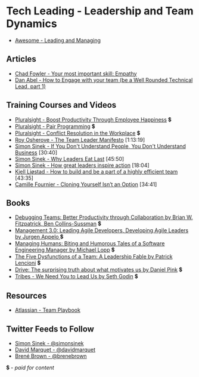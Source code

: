 # Tech Leading - Leadership and Team Dynamics

- [Awesome - Leading and Managing](https://github.com/LappleApple/awesome-leading-and-managing)

## Articles

- [Chad Fowler - Your most important skill: Empathy](http://chadfowler.com/2014/01/19/empathy.html)
- [Dan Abel - How to Engage with your team (be a Well Rounded Technical Lead, part 1)](http://www.engineeringandcareering.co.uk/2013/10/how-to-be-well-rounded-technical-lead_20.html)

## Training Courses and Videos

- [Pluralsight - Boost Productivity Through Employee Happiness](https://app.pluralsight.com/library/courses/boost-productivity-employee-happiness) 💲
- [Pluralsight - Pair Programming](https://app.pluralsight.com/library/courses/pair-programming) 💲
- [Pluralsight - Conflict Resolution in the Workplace](https://app.pluralsight.com/library/courses/conflict-resolution-workplace) 💲
- [Roy Osherove - The Team Leader Manifesto](https://www.youtube.com/watch?v=_UxzetgOWlE) [1:13:19]
- [Simon Sinek - If You Don't Understand People, You Don't Understand Business](https://vimeo.com/26774102)  [30:40]
- [Simon Sinek - Why Leaders Eat Last](https://vimeo.com/79899786)  [45:50]
- [Simon Sinek - How great leaders inspire action](https://www.ted.com/talks/simon_sinek_how_great_leaders_inspire_action)  [18:04]
- [Kjell Ljøstad - How to build and be a part of a highly efficient team](https://vimeo.com/131748093)  [43:35]
- [Camille Fournier - Cloning Yourself Isn’t an Option](https://vimeo.com/139907569)  [34:41]

## Books

- [Debugging Teams: Better Productivity through Collaboration by Brian W. Fitzpatrick, Ben Collins-Sussman](https://www.amazon.com/Debugging-Teams-Productivity-through-Collaboration/dp/1491932058) 💲
- [Management 3.0: Leading Agile Developers, Developing Agile Leaders by Jurgen Appelo ](https://www.amazon.com/Management-3-0-Developers-Developing-Addison-Wesley/dp/0321712471) 💲
- [Managing Humans: Biting and Humorous Tales of a Software Engineering Manager by Michael Lopp](https://www.amazon.com/Managing-Humans-Humorous-Software-Engineering/dp/1484221575) 💲
- [The Five Dysfunctions of a Team: A Leadership Fable by Patrick Lencioni](https://www.amazon.com/Five-Dysfunctions-Team-Leadership-Fable/dp/0787960756) 💲
- [Drive: The surprising truth about what motivates us by Daniel Pink](https://www.amazon.com/Drive-Surprising-Truth-About-Motivates/dp/1594484805) 💲
- [Tribes - We Need You to Lead Us by Seth Godin](https://www.amazon.com/By-Seth-Godin-Tribes/dp/B00N4FWY66) 💲

## Resources
- [Atlassian - Team Playbook](https://www.atlassian.com/team-playbook)

## Twitter Feeds to Follow

- [Simon Sinek - @simonsinek](https://twitter.com/simonsinek)
- [David Marquet - @davidmarquet](https://twitter.com/ldavidmarquet)
- [Brené Brown - @brenebrown](https://twitter.com/BreneBrown)


💲 - *paid for content*